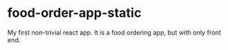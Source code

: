 # food-order-app-static
My first non-trivial react app. It is a food ordering app, but with only front end.
